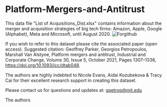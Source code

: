 # Platform-Mergers-and-Antitrust
This data file "List of Acquisitions_Dist.xlsx" contains information about the merger and acquisition strategies of big tech firms: Amazon, Apple, Google (Alphabet), Meta and Microsoft, until August 2020.
![Forgithub](https://user-images.githubusercontent.com/80263432/200214173-a5ed42d7-48f9-4a84-98e5-1437ffef45f1.png)

If you wish to refer to this dataset please cite the associated paper (open access). Suggested citation:
Geoffrey Parker, Georgios Petropoulos, Marshall Van Alstyne, Platform mergers and antitrust, Industrial and Corporate Change, Volume 30, Issue 5, October 2021, Pages 1307–1336, https://doi.org/10.1093/icc/dtab048. 

The authors are highly indebted to Nicole Evans, Aidai Kozubekova & Tracy Cai for their excellent research support in creating this dataset.

Please contact us for questions and updates at: gpetrop@mit.edu 

The authors
